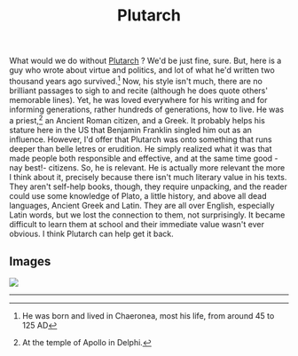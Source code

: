 ﻿---
title: Plutarch
---

What would we do without [Plutarch](<https://en.wikipedia.org/wiki/Plutarch>) ? We'd be just fine, sure. But, here is a guy who wrote about virtue and politics, and lot of what he'd written two thousand years ago survived.[^2] Now, his style isn't much, there are no brilliant passages to sigh to and recite (although he does quote others' memorable lines). Yet, he was loved everywhere for his writing and for informing generations, rather hundreds of generations, how to live. He was a priest,[^1] an Ancient Roman citizen, and a Greek. It probably helps his stature here in the US that Benjamin Franklin singled him out as an influence. However, I'd offer that Plutarch was onto something that runs deeper than belle letres or erudition. He simply realized what it was that made people both responsible and effective, and at the same time good -nay best!- citizens. So, he is relevant. He is actually more relevant the more I think about it, precisely because there isn't much literary value in his texts. They aren't self-help books, though, they require unpacking, and the reader could use some knowledge of Plato, a little history, and above all dead languages, Ancient Greek and Latin. They are all over English, especially Latin words, but we lost the connection to them, not surprisingly. It became difficult to learn them at school and their immediate value wasn't ever obvious. I think Plutarch can help get it back.

Images
------

![](<../images/radcliffe-camera.jpg>)


----

[^1]: At the temple of Apollo in Delphi.
[^2]: He was born and lived in Chaeronea, most his life, from around 45 to 125 AD

